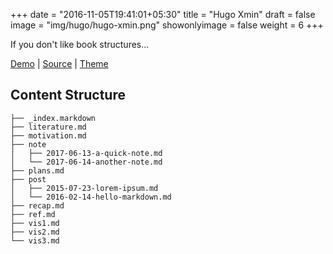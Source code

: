 +++
date = "2016-11-05T19:41:01+05:30"
title = "Hugo Xmin"
draft = false
image = "img/hugo/hugo-xmin.png"
showonlyimage = false
weight = 6
+++

If you don't like book structures...

[Demo](https://olymviz.hongtaoh.com/) | [Source](https://github.com/hongtaoh/olymviz) | [Theme](https://github.com/yihui/hugo-xmin) 

<!--more-->

## Content Structure

```
├── _index.markdown
├── literature.md
├── motivation.md
├── note
│   ├── 2017-06-13-a-quick-note.md
│   └── 2017-06-14-another-note.md
├── plans.md
├── post
│   ├── 2015-07-23-lorem-ipsum.md
│   └── 2016-02-14-hello-markdown.md
├── recap.md
├── ref.md
├── vis1.md
├── vis2.md
└── vis3.md
```
